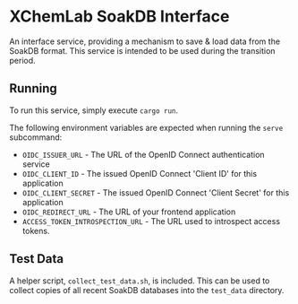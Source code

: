 # XChemLab SoakDB Interface

An interface service, providing a mechanism to save & load data from the SoakDB format. This service is intended to be used during the transition period.

## Running

To run this service, simply execute `cargo run`.

The following environment variables are expected when running the `serve` subcommand:
- `OIDC_ISSUER_URL` - The URL of the OpenID Connect authentication service
- `OIDC_CLIENT_ID` - The issued OpenID Connect 'Client ID' for this application
- `OIDC_CLIENT_SECRET` - The issued OpenID Connect 'Client Secret' for this application
- `OIDC_REDIRECT_URL` - The URL of your frontend application
- `ACCESS_TOKEN_INTROSPECTION_URL` - The URL used to introspect access tokens.

## Test Data

A helper script, `collect_test_data.sh`, is included. This can be used to collect copies of all recent SoakDB databases into the `test_data` directory.
